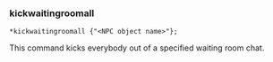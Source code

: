 ### kickwaitingroomall
```
*kickwaitingroomall {"<NPC object name>"};
```

This command kicks everybody out of a specified waiting room chat.
